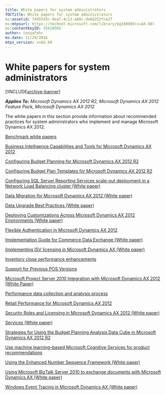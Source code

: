 ```yaml
---
title: White papers for system administrators
TOCTitle: White papers for system administrators
ms:assetid: 7d45fd3c-9ea7-4c13-a60c-de9d252fce27
ms:mtpsurl: https://technet.microsoft.com/library/Gg188985(v=AX.60)
ms:contentKeyID: 35410565
author: tonyafehr
ms.date: 11/29/2016
mtps_version: v=AX.60
---
```


# White papers for system administrators 


[!INCLUDE[archive-banner](includes/archive-banner.md)]


_**Applies To:** Microsoft Dynamics AX 2012 R2, Microsoft Dynamics AX 2012 Feature Pack, Microsoft Dynamics AX 2012_

The white papers in this section provide information about recommended practices for system administrators who implement and manage Microsoft Dynamics AX 2012.

[Benchmark white papers](benchmark-white-papers.md)

[Business Intelligence Capabilities and Tools for Microsoft Dynamics AX 2012](business-intelligence-capabilities-and-tools-for-microsoft-dynamics-ax-2012.md)

[Configuring Budget Planning for Microsoft Dynamics AX 2012 R2](configuring-budget-planning-for-microsoft-dynamics-ax-2012-r2.md)

[Configuring Budget Plan Templates for Microsoft Dynamics AX 2012 R2](configuring-budget-plan-templates-for-microsoft-dynamics-ax-2012-r2.md)

[Configuring SQL Server Reporting Services scale-out deployment in a Network Load Balancing cluster (White paper)](configuring-sql-server-reporting-services-scale-out-deployment-in-a-network-load-balancing-cluster-white-paper.md)

[Data Migration for Microsoft Dynamics AX 2012 (White paper)](data-migration-for-microsoft-dynamics-ax-2012-white-paper.md)

[Data Upgrade Best Practices (White paper)](data-upgrade-best-practices-white-paper.md)

[Deploying Customizations Across Microsoft Dynamics AX 2012 Environments (White paper)](deploying-customizations-across-microsoft-dynamics-ax-2012-environments-white-paper.md)

[Flexible Authentication in Microsoft Dynamics AX 2012](flexible-authentication-in-microsoft-dynamics-ax-2012.md)

[Implementation Guide for Commerce Data Exchange (White paper)](implementation-guide-for-commerce-data-exchange-white-paper.md)

[Implementing ISV licensing in Microsoft Dynamics AX (White paper)](implementing-isv-licensing-in-microsoft-dynamics-ax-white-paper.md)

[Inventory close performance enhancements](inventory-close-performance-enhancements.md)

[Support for Previous POS Versions](support-for-previous-pos-versions.md)

[Microsoft Project Server 2010 Integration with Microsoft Dynamics AX 2012 (White Paper)](microsoft-project-server-2010-integration-with-microsoft-dynamics-ax-2012-white-paper.md)

[Performance data collection and analysis process](performance-data-collection-and-analysis-process.md)

[Retail Performance for Microsoft Dynamics AX 2012](retail-performance-for-microsoft-dynamics-ax-2012.md)

[Security Roles and Licensing in Microsoft Dynamics AX 2012 (White paper)](security-roles-and-licensing-in-microsoft-dynamics-ax-2012-white-paper.md)

[Services (White paper)](services-white-paper.md)

[Strategies for Using the Budget Planning Analysis Data Cube in Microsoft Dynamics AX 2012 R2](strategies-for-using-the-budget-planning-analysis-data-cube-in-microsoft-dynamics-ax-2012-r2.md)

[Use machine learning–based Microsoft Cognitive Services for product recommendations](use-machine-learning-based-microsoft-cognitive-services-for-product-recommendations.md)

[Using the Enhanced Number Sequence Framework (White paper)](using-the-enhanced-number-sequence-framework-white-paper.md)

[Using Microsoft BizTalk Server 2010 to exchange documents with Microsoft Dynamics AX (White paper)](using-microsoft-biztalk-server-2010-to-exchange-documents-with-microsoft-dynamics-ax-white-paper.md)

[Windows Event Tracing in Microsoft Dynamics AX (White paper)](windows-event-tracing-in-microsoft-dynamics-ax-white-paper.md)

  



